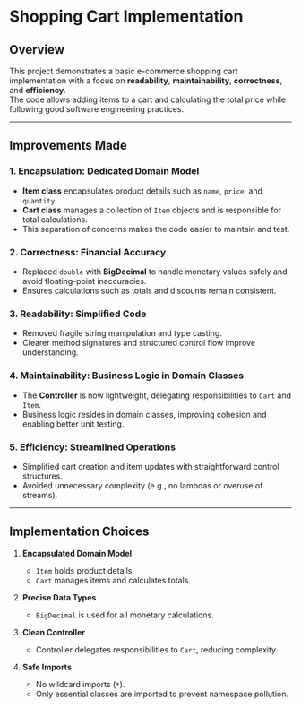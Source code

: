 # Shopping Cart Implementation

## Overview
This project demonstrates a basic e-commerce shopping cart implementation with a focus on **readability**, **maintainability**, **correctness**, and **efficiency**.  
The code allows adding items to a cart and calculating the total price while following good software engineering practices.

---

## Improvements Made

### 1. Encapsulation: Dedicated Domain Model
- **Item class** encapsulates product details such as `name`, `price`, and `quantity`.
- **Cart class** manages a collection of `Item` objects and is responsible for total calculations.
- This separation of concerns makes the code easier to maintain and test.

### 2. Correctness: Financial Accuracy
- Replaced `double` with **BigDecimal** to handle monetary values safely and avoid floating-point inaccuracies.
- Ensures calculations such as totals and discounts remain consistent.

### 3. Readability: Simplified Code
- Removed fragile string manipulation and type casting.
- Clearer method signatures and structured control flow improve understanding.

### 4. Maintainability: Business Logic in Domain Classes
- The **Controller** is now lightweight, delegating responsibilities to `Cart` and `Item`.
- Business logic resides in domain classes, improving cohesion and enabling better unit testing.

### 5. Efficiency: Streamlined Operations
- Simplified cart creation and item updates with straightforward control structures.
- Avoided unnecessary complexity (e.g., no lambdas or overuse of streams).

---

## Implementation Choices

1. **Encapsulated Domain Model**
   - `Item` holds product details.
   - `Cart` manages items and calculates totals.

2. **Precise Data Types**
   - `BigDecimal` is used for all monetary calculations.

3. **Clean Controller**
   - Controller delegates responsibilities to `Cart`, reducing complexity.

4. **Safe Imports**
   - No wildcard imports (`*`).
   - Only essential classes are imported to prevent namespace pollution.


